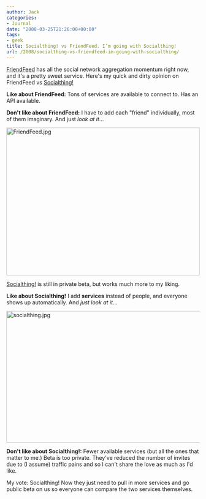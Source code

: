 ```yaml
---
author: Jack
categories:
- Journal
date: "2008-03-25T21:26:00+00:00"
tags:
- geek
title: Socialthing! vs FriendFeed. I’m going with Socialthing!
url: /2008/socialthing-vs-friendfeed-im-going-with-socialthing/
---
```


[FriendFeed][1] has all the social network aggregation momentum right now, and it's a pretty sweet service. Here's my quick and dirty opinion on FriendFeed vs [Socialthing!][2]

**Like about FriendFeed:** Tons of services are available to connect to. Has an <span class="caps">API</span> available.

**Don't like about FriendFeed:** I have to add each "friend" individually, most of them imaginary. And just _look at it_&#8230;

<img src="/files/FriendFeed.jpg" alt="FriendFeed.jpg" border="0" width="504" height="386" />

[Socialthing!][3] is still in private beta, but works much more to my liking. 

**Like about Socialthing!** I add **services** instead of people, and everyone shows up automatically. And _just look at it_&#8230;

<img src="/files/socialthing.jpg" alt="socialthing.jpg" border="0" width="565" height="344" />

**Don't like about Socialthing!:** Fewer available services (but all the ones that matter to me.) Beta is too private. They've reduced the number of invites due to (I assume) traffic pains and so I can't share the love as much as I'd like.

My vote: Socialthing! Now they just need to pull in more services and go public beta on us so everyone can compare the two services themselves.

 [1]: http://www.friendfeed.com/
 [2]: http://www.socialthing.com/
 [3]: https://socialthing.com/